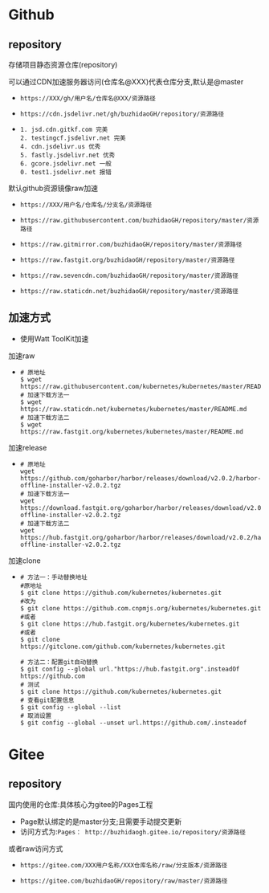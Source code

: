 # Github

## repository

存储项目静态资源仓库(repository)

可以通过CDN加速服务器访问(仓库名@XXX)代表仓库分支,默认是@master

+ `https://XXX/gh/用户名/仓库名@XXX/资源路径`

+ `https://cdn.jsdelivr.net/gh/buzhidaoGH/repository/资源路径`

+ ```
  1. jsd.cdn.gitkf.com 完美
  2. testingcf.jsdelivr.net 完美
  4. cdn.jsdelivr.us 优秀
  5. fastly.jsdelivr.net 优秀
  6. gcore.jsdelivr.net 一般
  0. test1.jsdelivr.net 报错
  ```

默认github资源镜像raw加速

+ `https://XXX/用户名/仓库名/分支名/资源路径`

+ `https://raw.githubusercontent.com/buzhidaoGH/repository/master/资源路径`
+ `https://raw.gitmirror.com/buzhidaoGH/repository/master/资源路径`
+ `https://raw.fastgit.org/buzhidaoGH/repository/master/资源路径`
+ `https://raw.sevencdn.com/buzhidaoGH/repository/master/资源路径`
+ `https://raw.staticdn.net/buzhidaoGH/repository/master/资源路径`

## 加速方式

+ 使用Watt ToolKit加速

加速raw

+ ```text
  # 原地址 
  $ wget https://raw.githubusercontent.com/kubernetes/kubernetes/master/README.md 
  # 加速下载方法一 
  $ wget https://raw.staticdn.net/kubernetes/kubernetes/master/README.md 
  # 加速下载方法二 
  $ wget https://raw.fastgit.org/kubernetes/kubernetes/master/README.md
  ```

加速release

+ ```text
  # 原地址 
  wget https://github.com/goharbor/harbor/releases/download/v2.0.2/harbor-offline-installer-v2.0.2.tgz 
  # 加速下载方法一 
  wget https://download.fastgit.org/goharbor/harbor/releases/download/v2.0.2/harbor-offline-installer-v2.0.2.tgz 
  # 加速下载方法二 
  wget https://hub.fastgit.org/goharbor/harbor/releases/download/v2.0.2/harbor-offline-installer-v2.0.2.tgz 
  ```

加速clone

+ ```text
  # 方法一：手动替换地址 
  #原地址 
  $ git clone https://github.com/kubernetes/kubernetes.git 
  #改为 
  $ git clone https://github.com.cnpmjs.org/kubernetes/kubernetes.git 
  #或者 
  $ git clone https://hub.fastgit.org/kubernetes/kubernetes.git 
  #或者 
  $ git clone https://gitclone.com/github.com/kubernetes/kubernetes.git 
   
  # 方法二：配置git自动替换 
  $ git config --global url."https://hub.fastgit.org".insteadOf https://github.com 
  # 测试 
  $ git clone https://github.com/kubernetes/kubernetes.git 
  # 查看git配置信息 
  $ git config --global --list 
  # 取消设置 
  $ git config --global --unset url.https://github.com/.insteadof 
  ```

# Gitee

## repository

国内使用的仓库:具体核心为gitee的Pages工程

+ Page默认绑定的是master分支;且需要手动提交更新
+ 访问方式为:`Pages： http://buzhidaogh.gitee.io/repository/资源路径`

或者raw访问方式

+ `https://gitee.com/XXX用户名称/XXX仓库名称/raw/分支版本/资源路径`

+ `https://gitee.com/buzhidaoGH/repository/raw/master/资源路径`
